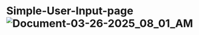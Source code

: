 # Simple-User-Input-page![Document-03-26-2025_08_01_AM](https://github.com/user-attachments/assets/257480b3-c837-4272-8d75-756319aed6e0)
